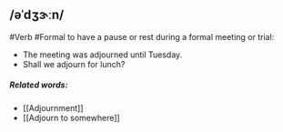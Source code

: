 ## /əˈdʒɝːn/
#Verb #Formal 
to have a pause or rest during a formal meeting or trial:

- The meeting was adjourned until Tuesday.
- Shall we adjourn for lunch?


##### Related words:
- [[Adjournment]]
- [[Adjourn to somewhere]]